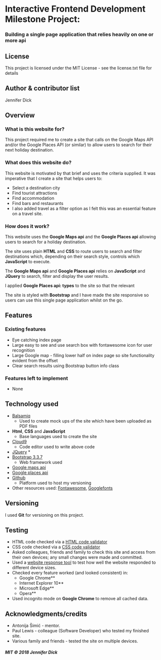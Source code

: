 # Interactive Frontend Development Milestone Project:
### Building a single page application that relies heavily on one or more api

## License
This project is licensed under the MIT License - see the license.txt file for details

## Author & contributor list
Jennifer Dick

## Overview
### What is this website for?
This project required me to create a site that calls on the Google Maps API and/or the Google Places API (or similar) to allow users to search for their next holiday destination.

### What does this website do?
This website is motivated by that brief and uses the criteria supplied. It was imperative that I create a site that helps users to:
* Select a destination city
* Find tourist attractions
* Find accommodation
* Find bars and restaurants
* I also added travel as a filter option as I felt this was an essential feature on a travel site.

### How does it work?
This website uses the **Google Maps api** and the **Google Places api** allowing users to search for a holiday destination.

The site uses plain **HTML** and **CSS** to route users to search and filter destinations which, depending on their search style, controls which **JavaScript** to execute.

The **Google Maps api** and **Google Places api** relies on **JavaScript** and **JQuery** to search, filter and display the user results.

I applied **Google Places api: types** to the site so that the relevant 

The site is styled with **Bootstrap** and I have made the site responsive so users can use this single page application whilst on the go.

## Features
### Existing features
* Eye catching index page
* Large easy to see and use search box with fontawesome icon for user recognition
* Large Google map - filling lower half on index page so site functionality evident from the offset
* Clear search results using Bootstrap button info class

### Features left to implement
* None

## Technology used
* [Balsamiq](https://balsamiq.com/)
    * Used to create mock ups of the site which have been uploaded as PDF files
* **Html**, **CSS** and **JavaScript**
    * Base languages used to create the site
* [Cloud9](https://c9.io/login)
    * Code editor used to write above code
* [JQuery](https://jquery.com/)
    *
* [Bootstrap 3.3.7](https://getbootstrap.com/docs/3.3/)
    * Web framework used
* [Google maps api](https://developers.google.com/maps/documentation/)
* [Google places api](https://developers.google.com/places/web-service/intro)
* [Github](https://github.com/)
    * Platform used to host my versioning
* Other resources used: [Fontawesome](https://fontawesome.com/), [Googlefonts](https://fonts.google.com/)

## Versioning
I used **Git** for versioning on this project.

## Testing
* HTML code checked via a [HTML code validator](https://validator.w3.org/)
* CSS code checked via a [CSS code validator](https://jigsaw.w3.org/css-validator/validator)
* Asked colleagues, friends and family to check this site and access from their own devices; any small changes were made and committed.
* Used a [website response tool](https://www.responsinator.com) to test how well the website responded to different device sizes.
*  Checked every feature worked (and looked consistent) in:
    * Google Chrome**
    * Internet Explorer 10**
    * Microsoft Edge**
    * Opera**
*  Used incognito mode on **Google Chrome** to remove all cached data.

## Acknowledgments/credits
* Antonija Šimić - mentor.
* Paul Lewis - colleague (Software Developer) who tested my finished site.
* Various family and friends - tested the site on multiple devices.

#### *MIT © 2018 Jennifer Dick*